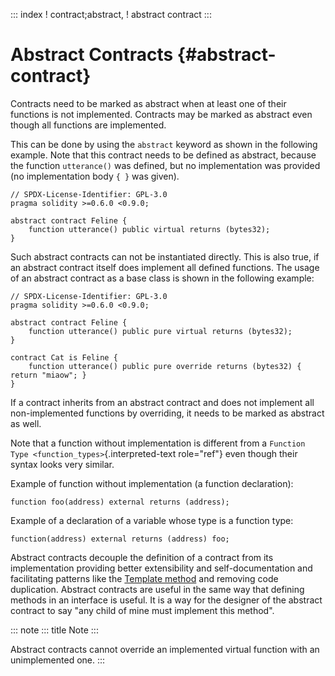 ::: index
! contract;abstract, ! abstract contract
:::

# Abstract Contracts {#abstract-contract}

Contracts need to be marked as abstract when at least one of their
functions is not implemented. Contracts may be marked as abstract even
though all functions are implemented.

This can be done by using the `abstract` keyword as shown in the
following example. Note that this contract needs to be defined as
abstract, because the function `utterance()` was defined, but no
implementation was provided (no implementation body `{ }` was given).

``` solidity
// SPDX-License-Identifier: GPL-3.0
pragma solidity >=0.6.0 <0.9.0;

abstract contract Feline {
    function utterance() public virtual returns (bytes32);
}
```

Such abstract contracts can not be instantiated directly. This is also
true, if an abstract contract itself does implement all defined
functions. The usage of an abstract contract as a base class is shown in
the following example:

``` solidity
// SPDX-License-Identifier: GPL-3.0
pragma solidity >=0.6.0 <0.9.0;

abstract contract Feline {
    function utterance() public pure virtual returns (bytes32);
}

contract Cat is Feline {
    function utterance() public pure override returns (bytes32) { return "miaow"; }
}
```

If a contract inherits from an abstract contract and does not implement
all non-implemented functions by overriding, it needs to be marked as
abstract as well.

Note that a function without implementation is different from a
`Function Type <function_types>`{.interpreted-text role="ref"} even
though their syntax looks very similar.

Example of function without implementation (a function declaration):

``` solidity
function foo(address) external returns (address);
```

Example of a declaration of a variable whose type is a function type:

``` solidity
function(address) external returns (address) foo;
```

Abstract contracts decouple the definition of a contract from its
implementation providing better extensibility and self-documentation and
facilitating patterns like the [Template
method](https://en.wikipedia.org/wiki/Template_method_pattern) and
removing code duplication. Abstract contracts are useful in the same way
that defining methods in an interface is useful. It is a way for the
designer of the abstract contract to say \"any child of mine must
implement this method\".

::: note
::: title
Note
:::

Abstract contracts cannot override an implemented virtual function with
an unimplemented one.
:::
